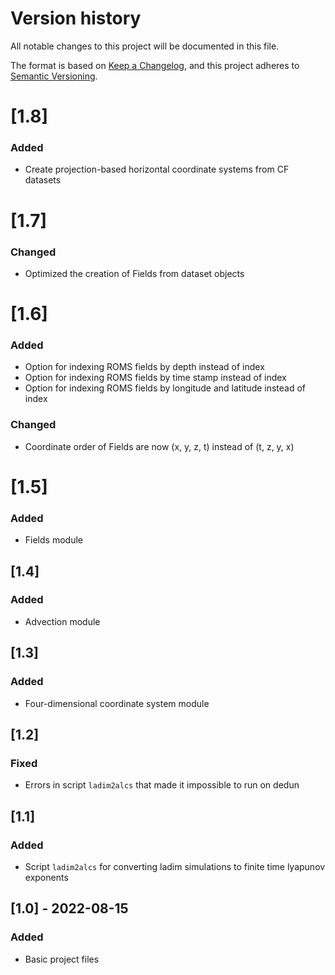 # Version history
All notable changes to this project will be documented in this file.

The format is based on [Keep a Changelog](https://keepachangelog.com/en/1.0.0/),
and this project adheres to [Semantic Versioning](https://semver.org/spec/v2.0.0.html).


# [1.8]
### Added
- Create projection-based horizontal coordinate systems from CF datasets

# [1.7]
### Changed
- Optimized the creation of Fields from dataset objects

# [1.6]
### Added
- Option for indexing ROMS fields by depth instead of index
- Option for indexing ROMS fields by time stamp instead of index
- Option for indexing ROMS fields by longitude and latitude instead of index
### Changed
- Coordinate order of Fields are now (x, y, z, t) instead of (t, z, y, x)


# [1.5]
### Added
- Fields module

## [1.4]
### Added
- Advection module


## [1.3]
### Added
- Four-dimensional coordinate system module 


## [1.2]
### Fixed
- Errors in script `ladim2alcs` that made it impossible to run on dedun 


## [1.1]
### Added
- Script `ladim2alcs` for converting ladim simulations to finite time lyapunov
  exponents


## [1.0] - 2022-08-15
### Added
- Basic project files
